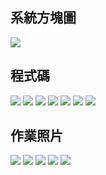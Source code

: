 ## 系統方塊圖
![](https://github.com/phantom3035/MCU-HW/blob/main/images/OT.jpg?raw=true)

## 程式碼
![](https://github.com/phantom3035/MCU-HW/blob/main/images/OTA1.jpg?raw=true)
![](https://github.com/phantom3035/MCU-HW/blob/main/images/OTA2.jpg?raw=true)
![](https://github.com/phantom3035/MCU-HW/blob/main/images/OTA3.jpg?raw=true)
![](https://github.com/phantom3035/MCU-HW/blob/main/images/OTA4.jpg?raw=true)
![](https://github.com/phantom3035/MCU-HW/blob/main/images/OTA5.jpg?raw=true)
![](https://github.com/phantom3035/MCU-HW/blob/main/images/OTA6.jpg?raw=true)
![](https://github.com/phantom3035/MCU-HW/blob/main/images/OTA7.jpg?raw=true)

## 作業照片
![](https://github.com/phantom3035/MCU-HW/blob/main/images/off.jpg?raw=true)
![](https://github.com/phantom3035/MCU-HW/blob/main/images/off.jpg?raw=true)
![](https://github.com/phantom3035/MCU-HW/blob/main/images/LED%20on.jpg?raw=true)
![](https://github.com/phantom3035/MCU-HW/blob/main/images/LED%20off.jpg?raw=true)
![](https://github.com/phantom3035/MCU-HW/blob/main/images/OTA.jpg?raw=true)

